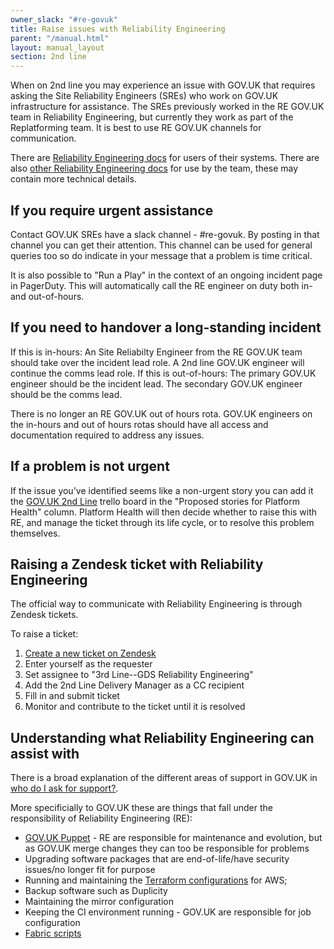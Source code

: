 ```yaml
---
owner_slack: "#re-govuk"
title: Raise issues with Reliability Engineering
parent: "/manual.html"
layout: manual_layout
section: 2nd line
---
```


When on 2nd line you may experience an issue with GOV.UK that requires asking the Site Reliability Engineers (SREs) who work on GOV.UK infrastructure for assistance. The SREs previously worked in the RE GOV.UK team in Reliability Engineering, but currently they work as part of the Replatforming team. It is best to use RE GOV.UK channels for communication.

There are [Reliability Engineering docs](https://reliability-engineering.cloudapps.digital/) for users of their systems. There are also [other Reliability Engineering docs](https://re-team-manual.cloudapps.digital/) for use by the team, these may contain more technical details.

## If you require urgent assistance

Contact GOV.UK SREs have a slack channel - #re-govuk.
By posting in that channel you can get their attention. This channel can be used for general queries too so do
indicate in your message that a problem is time critical.

It is also possible to "Run a Play" in the context of an ongoing incident page in PagerDuty. This will automatically call the RE engineer on duty both in- and out-of-hours.

## If you need to handover a long-standing incident

If this is in-hours: An Site Reliabilty Engineer from the RE GOV.UK team should take over the incident lead role. A 2nd line GOV.UK engineer will continue the comms lead role.
If this is out-of-hours: The primary GOV.UK engineer should be the incident lead. The secondary GOV.UK engineer should be the comms lead.

There is no longer an RE GOV.UK out of hours rota. GOV.UK engineers on the in-hours and out of hours rotas should have all access and documentation required to address any issues.

## If a problem is not urgent

If the issue you've identified seems like a non-urgent story you can add it the
[GOV.UK 2nd Line][2nd-line-trello] trello board in the "Proposed stories for
Platform Health" column. Platform Health will then decide whether to raise this
with RE, and manage the ticket through its life cycle, or to resolve this
problem themselves.

[2nd-line-trello]: https://trello.com/b/M7UzqXpk/govuk-2nd-line

## Raising a Zendesk ticket with Reliability Engineering

The official way to communicate with Reliability Engineering is through Zendesk
tickets.

To raise a ticket:

1. [Create a new ticket on Zendesk][new-zendesk-ticket]
1. Enter yourself as the requester
1. Set assignee to "3rd Line--GDS Reliability Engineering"
1. Add the 2nd Line Delivery Manager as a CC recipient
1. Fill in and submit ticket
1. Monitor and contribute to the ticket until it is resolved

[new-zendesk-ticket]: https://govuk.zendesk.com/agent/tickets/new/1

## Understanding what Reliability Engineering can assist with

There is a broad explanation of the different areas of support in GOV.UK in
[who do I ask for support?](/manual/who-do-i-ask-for-support.html).

More specificially to GOV.UK these are things that fall under the
responsibility of Reliability Engineering (RE):

- [GOV.UK Puppet](https://github.com/alphagov/govuk-puppet) - RE are
  responsible for maintenance and evolution, but as GOV.UK merge changes they
  can too be responsible for problems
- Upgrading software packages that are end-of-life/have security issues/no
  longer fit for purpose
- Running and maintaining the
  [Terraform configurations](https://github.com/alphagov/govuk-aws/) for AWS;
- Backup software such as Duplicity
- Maintaining the mirror configuration
- Keeping the CI environment running - GOV.UK are responsible for job
  configuration
- [Fabric scripts](https://github.com/alphagov/fabric-scripts)
